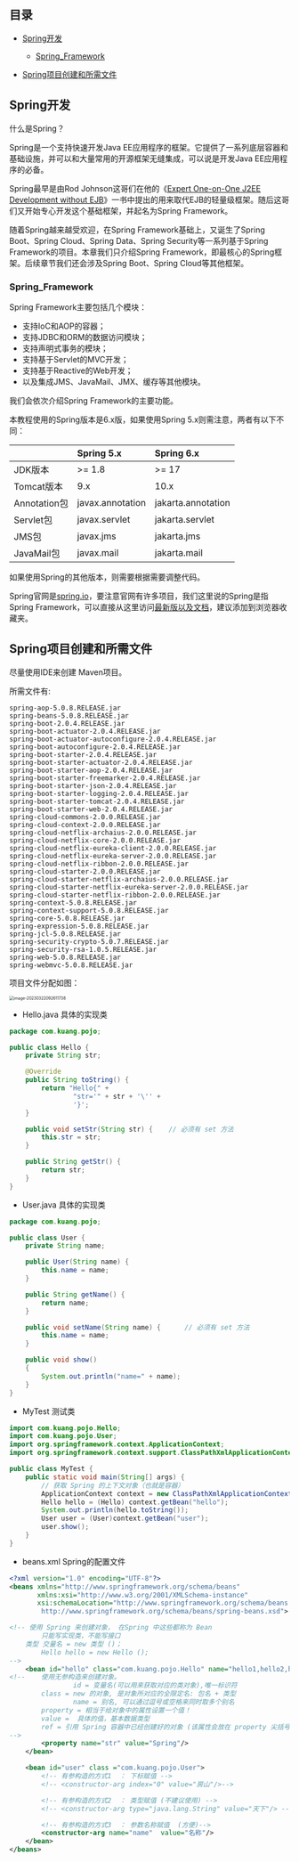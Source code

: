 ## 目录

- [Spring开发](#Spring开发)
  - [Spring_Framework](#Spring_Framework)

- [Spring项目创建和所需文件](#Spring项目创建和所需文件)

## Spring开发

什么是Spring？

Spring是一个支持快速开发Java EE应用程序的框架。它提供了一系列底层容器和基础设施，并可以和大量常用的开源框架无缝集成，可以说是开发Java EE应用程序的必备。

Spring最早是由Rod Johnson这哥们在他的《[Expert One-on-One J2EE Development without EJB](https://book.douban.com/subject/1426848/)》一书中提出的用来取代EJB的轻量级框架。随后这哥们又开始专心开发这个基础框架，并起名为Spring Framework。

随着Spring越来越受欢迎，在Spring Framework基础上，又诞生了Spring Boot、Spring Cloud、Spring Data、Spring Security等一系列基于Spring Framework的项目。本章我们只介绍Spring Framework，即最核心的Spring框架。后续章节我们还会涉及Spring Boot、Spring Cloud等其他框架。

### Spring_Framework

Spring Framework主要包括几个模块：

- 支持IoC和AOP的容器；
- 支持JDBC和ORM的数据访问模块；
- 支持声明式事务的模块；
- 支持基于Servlet的MVC开发；
- 支持基于Reactive的Web开发；
- 以及集成JMS、JavaMail、JMX、缓存等其他模块。

我们会依次介绍Spring Framework的主要功能。

本教程使用的Spring版本是6.x版，如果使用Spring 5.x则需注意，两者有以下不同：

|              | Spring 5.x       | Spring 6.x         |
| :----------- | :--------------- | :----------------- |
| JDK版本      | >= 1.8           | >= 17              |
| Tomcat版本   | 9.x              | 10.x               |
| Annotation包 | javax.annotation | jakarta.annotation |
| Servlet包    | javax.servlet    | jakarta.servlet    |
| JMS包        | javax.jms        | jakarta.jms        |
| JavaMail包   | javax.mail       | jakarta.mail       |

如果使用Spring的其他版本，则需要根据需要调整代码。

Spring官网是[spring.io](https://spring.io/)，要注意官网有许多项目，我们这里说的Spring是指Spring Framework，可以直接从这里访问[最新版以及文档](https://spring.io/projects/spring-framework)，建议添加到浏览器收藏夹。



## Spring项目创建和所需文件

尽量使用IDE来创建 Maven项目。

所需文件有:

```ascii
spring-aop-5.0.8.RELEASE.jar
spring-beans-5.0.8.RELEASE.jar
spring-boot-2.0.4.RELEASE.jar
spring-boot-actuator-2.0.4.RELEASE.jar
spring-boot-actuator-autoconfigure-2.0.4.RELEASE.jar
spring-boot-autoconfigure-2.0.4.RELEASE.jar
spring-boot-starter-2.0.4.RELEASE.jar
spring-boot-starter-actuator-2.0.4.RELEASE.jar
spring-boot-starter-aop-2.0.4.RELEASE.jar
spring-boot-starter-freemarker-2.0.4.RELEASE.jar
spring-boot-starter-json-2.0.4.RELEASE.jar
spring-boot-starter-logging-2.0.4.RELEASE.jar
spring-boot-starter-tomcat-2.0.4.RELEASE.jar
spring-boot-starter-web-2.0.4.RELEASE.jar
spring-cloud-commons-2.0.0.RELEASE.jar
spring-cloud-context-2.0.0.RELEASE.jar
spring-cloud-netflix-archaius-2.0.0.RELEASE.jar
spring-cloud-netflix-core-2.0.0.RELEASE.jar
spring-cloud-netflix-eureka-client-2.0.0.RELEASE.jar
spring-cloud-netflix-eureka-server-2.0.0.RELEASE.jar
spring-cloud-netflix-ribbon-2.0.0.RELEASE.jar
spring-cloud-starter-2.0.0.RELEASE.jar
spring-cloud-starter-netflix-archaius-2.0.0.RELEASE.jar
spring-cloud-starter-netflix-eureka-server-2.0.0.RELEASE.jar
spring-cloud-starter-netflix-ribbon-2.0.0.RELEASE.jar
spring-context-5.0.8.RELEASE.jar
spring-context-support-5.0.8.RELEASE.jar
spring-core-5.0.8.RELEASE.jar
spring-expression-5.0.8.RELEASE.jar
spring-jcl-5.0.8.RELEASE.jar
spring-security-crypto-5.0.7.RELEASE.jar
spring-security-rsa-1.0.5.RELEASE.jar
spring-web-5.0.8.RELEASE.jar
spring-webmvc-5.0.8.RELEASE.jar
```

项目文件分配如图：

<img src="assets/image-20230322092611738.png" alt="image-20230322092611738" style="zoom:50%;" />

- Hello.java    具体的实现类

```java
package com.kuang.pojo;

public class Hello {
    private String str;

    @Override
    public String toString() {
        return "Hello{" +
                "str='" + str + '\'' +
                '}';
    }

    public void setStr(String str) {	// 必须有 set 方法
        this.str = str;
    }

    public String getStr() {
        return str;
    }
}
```

- User.java    具体的实现类

```java
package com.kuang.pojo;

public class User {
    private String name;

    public User(String name) {
        this.name = name;
    }

    public String getName() {  
        return name;
    }

    public void setName(String name) {  	// 必须有 set 方法
        this.name = name;
    }

    public void show()
    {
        System.out.println("name=" + name);
    }
}
```

- MyTest    测试类

```java
import com.kuang.pojo.Hello;
import com.kuang.pojo.User;
import org.springframework.context.ApplicationContext;
import org.springframework.context.support.ClassPathXmlApplicationContext;

public class MyTest {
    public static void main(String[] args) {
        // 获取 Spring 的上下文对象（也就是容器）
        ApplicationContext context = new ClassPathXmlApplicationContext("beans.xml");
        Hello hello = (Hello) context.getBean("hello");
        System.out.println(hello.toString());
        User user = (User)context.getBean("user");
        user.show();
    }
}
```

- beans.xml    Spring的配置文件

```xml
<?xml version="1.0" encoding="UTF-8"?>
<beans xmlns="http://www.springframework.org/schema/beans"
       xmlns:xsi="http://www.w3.org/2001/XMLSchema-instance"
       xsi:schemaLocation="http://www.springframework.org/schema/beans
        http://www.springframework.org/schema/beans/spring-beans.xsd">

<!-- 使用 Spring 来创建对象， 在Spring 中这些都称为 Bean
        只能写实现类，不能写接口
    类型 交量名 = new 类型 ()；
        Hello hello = new Hello ();
-->
    <bean id="hello" class="com.kuang.pojo.Hello" name="hello1,hello2,hello3" >
<!--    使用无参构造来创建对象。
				id = 变量名(可以用来获取对应的类对象),唯一标识符
        class = new 的对象, 是对象所对应的全限定名: 包名 + 类型
				name = 别名, 可以通过逗号或空格来同时取多个别名
        property = 相当于给对象中的属性设置一个值！
        value =  具体的值，基本数据类型
        ref = 引用 Spring 容器中已经创建好的对象 (该属性会放在 property 尖括号中)
-->
        <property name="str" value="Spring"/>
    </bean>

    <bean id="user" class ="com.kuang.pojo.User">
        <!-- 有参构造的方式1  ： 下标赋值 -->
        <!-- <constructor-arg index="0" value="房山"/>-->

        <!-- 有参构造的方式2  ： 类型赋值 (不建议使用) -->
        <!-- <constructor-arg type="java.lang.String" value="天下"/> -->

        <!-- 有参构造的方式3  ： 参数名称赋值  (方便)-->
        <constructor-arg name="name"  value="名称"/>
    </bean>
</beans>
```
